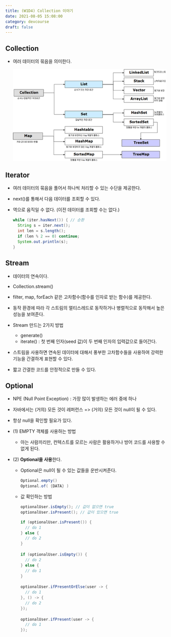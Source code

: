 ```yaml
---
title: (W1D4) Collection 이야기
date: 2021-08-05 15:08:00
category: devcourse
draft: false
---
```



## Collection

- 여러 데이터의 묶음을 의미한다.

  ![collection](./img/collection.png)

  

## Iterator

- 여러 데이터의 묶음을 풀어서 하나씩 처리할 수 있는 수단을 제공한다.

- next()를 통해서 다음 데이터를 조회할 수 있다.

- 역으로 움직일 수 없다. (이전 데이터를 조회할 수는 없다.)

  ```java
  while (iter.hasNext()) { // 순환
    String s = iter.next();
    int len = s.length();
    if (len % 2 == 0) continue;
    System.out.println(s);
  }
  ```

  



## Stream

- 데이터의 연속이다.
- Collection.stream()
- filter, map, forEach 같은 고차함수(함수를 인자로 받는 함수)를 제공한다.
- 동작 환경에 따라 각 스트림의 멀티스레드로 동작하거나 병렬적으로 동작해서 높은 성능을 보여준다.
- Stream 만드는 2가지 방법
  - generate()
  - iterate() : 첫 번째 인자(seed 값)이 두 번째 인자의 입력값으로 들어간다.

- 스트림을 사용하면 연속된 데이터에 대해서 풍부한 고차함수들을 사용하여 강력한 기능을 간결하게 표현할 수 있다. 
- 짧고 간결한 코드를 안정적으로 만들 수 있다.



## Optional

- NPE (Null Point Exception) : 가장 많이 발생하는 에러 중에 하나

- 자바에서는 (거의) 모든 것이 레퍼런스 => (거의) 모든 것이 null이 될 수 있다.

- 항상 null을 확인할 필요가 있다.

- (1) EMPTY 객체를 사용하는 방법

  - 아는 사람끼리만, 컨텍스트를 모르는 사람은 활용하거나 방어 코드를 사용할 수 없게 된다.

- (2) **Optional을 사용**한다.

  - Optional은 null이 될 수 있는 값들을 운반시켜준다.

    ```java
    Optional.empty()
    Optional.of( {DATA} )
    ```

  - 값 확인하는 방법

    ```java
    optionalUser.isEmpty(); // 값이 없으면 true
    optionalUser.isPresent(); // 값이 있으면 true
    ```

    ```java
    if (optionalUser.isPresent()) {
      // do 1
    } else {
      // do 2
    }
    
    if (optionalUser.isEmpty()) {
      // do 2
    } else {
      // do 1
    }
    
    optionalUser.ifPresentOrElse(user -> {
      // do 1
    }, () -> {
      // do 2
    });
    
    optionalUser.ifPresent(user -> {
      // do 1
    });
    ```

    